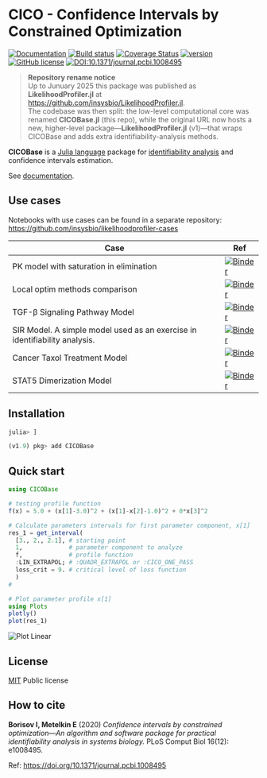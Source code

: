 # CICO - Confidence Intervals by Constrained Optimization

[![Documentation](https://img.shields.io/badge/docs-latest-blue.svg)](https://insysbio.github.io/CICOBase.jl/latest)
[![Build status](https://github.com/insysbio/CICOBase.jl/workflows/CI/badge.svg)](https://github.com/insysbio/CICOBase.jl/actions?query=workflow%3ACI)
[![Coverage Status](https://coveralls.io/repos/github/insysbio/CICOBase.jl/badge.svg?branch=master)](https://coveralls.io/github/insysbio/CICOBase.jl?branch=master)
[![version](https://juliahub.com/docs/General/CICOBase/stable/version.svg)](https://juliahub.com/ui/Packages/General/CICOBase)
[![GitHub license](https://img.shields.io/github/license/insysbio/CICOBase.jl.svg)](https://github.com/insysbio/CICOBase.jl/blob/master/LICENSE)
[![DOI:10.1371/journal.pcbi.1008495](https://zenodo.org/badge/DOI/10.1371/journal.pcbi.1008495.svg)](https://doi.org/10.1371/journal.pcbi.1008495)

> **Repository rename notice**  
> Up to Junuary 2025 this package was published as **LikelihoodProfiler.jl** at <https://github.com/insysbio/LikelihoodProfiler.jl>.  
> The codebase was then split: the low-level computational core was renamed **CICOBase.jl** (this repo), while the original URL now hosts a new, higher-level package—**LikelihoodProfiler.jl** (v1)—that wraps CICOBase and adds extra identifiability-analysis methods.

**CICOBase** is a [Julia language](https://julialang.org/downloads/) package for [identifiability analysis](https://en.wikipedia.org/wiki/Identifiability_analysis) and confidence intervals estimation.

See [documentation](https://insysbio.github.io/CICOBase.jl/latest/).

## Use cases
Notebooks with use cases can be found in a separate repository: <https://github.com/insysbio/likelihoodprofiler-cases>

 Case | Ref
 ----|----
 PK model with saturation in elimination | [![Binder](https://mybinder.org/badge_logo.svg)](https://mybinder.org/v2/gh/insysbio/likelihoodprofiler-cases/master?filepath=notebook/pk_saturation.ipynb)
 Local optim methods comparison | [![Binder](https://mybinder.org/badge_logo.svg)](https://mybinder.org/v2/gh/insysbio/likelihoodprofiler-cases/master?filepath=notebook/Derivative-free%20algs%20comparison.ipynb)
 TGF-β Signaling Pathway Model | [![Binder](https://mybinder.org/badge_logo.svg)](https://mybinder.org/v2/gh/insysbio/likelihoodprofiler-cases/master?filepath=notebook/TGFb_pathway.ipynb)
 SIR Model. A simple model used as an exercise in identifiability analysis. | [![Binder](https://mybinder.org/badge_logo.svg)](https://mybinder.org/v2/gh/insysbio/likelihoodprofiler-cases/master?filepath=notebook/SIR%20Model.ipynb)
 Cancer Taxol Treatment Model  | [![Binder](https://mybinder.org/badge_logo.svg)](https://mybinder.org/v2/gh/insysbio/likelihoodprofiler-cases/master?filepath=notebook/taxol_treatment.ipynb)
 STAT5 Dimerization Model  | [![Binder](https://mybinder.org/badge_logo.svg)](https://mybinder.org/v2/gh/insysbio/likelihoodprofiler-cases/master?filepath=notebook/STAT5%20Dimerization.ipynb)
 

## Installation

```julia
julia> ]

(v1.9) pkg> add CICOBase
```

## Quick start

```julia
using CICOBase

# testing profile function
f(x) = 5.0 + (x[1]-3.0)^2 + (x[1]-x[2]-1.0)^2 + 0*x[3]^2

# Calculate parameters intervals for first parameter component, x[1]
res_1 = get_interval(
  [3., 2., 2.1], # starting point
  1,             # parameter component to analyze
  f,             # profile function
  :LIN_EXTRAPOL; # :QUADR_EXTRAPOL or :CICO_ONE_PASS
  loss_crit = 9. # critical level of loss function
  )
#

# Plot parameter profile x[1]
using Plots
plotly()
plot(res_1)
```

![Plot Linear](img/plot_lin.png?raw=true)

## License

[MIT](./LICENSE) Public license

## How to cite

**Borisov I, Metelkin E** (2020) *Confidence intervals by constrained optimization—An algorithm and software package for practical identifiability analysis in systems biology.* PLoS Comput Biol 16(12): e1008495.

Ref: <https://doi.org/10.1371/journal.pcbi.1008495>
